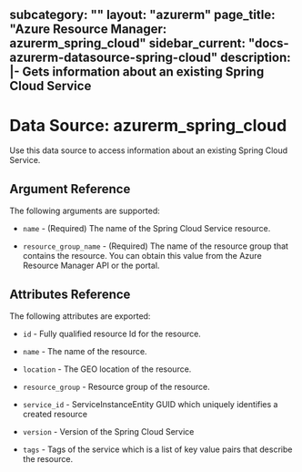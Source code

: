 subcategory: ""
layout: "azurerm"
page_title: "Azure Resource Manager: azurerm_spring_cloud"
sidebar_current: "docs-azurerm-datasource-spring-cloud"
description: |-
  Gets information about an existing Spring Cloud Service
---

# Data Source: azurerm_spring_cloud

Use this data source to access information about an existing Spring Cloud Service.


## Argument Reference

The following arguments are supported:

* `name` - (Required) The name of the Spring Cloud Service resource.

* `resource_group_name` - (Required) The name of the resource group that contains the resource. You can obtain this value from the Azure Resource Manager API or the portal.


## Attributes Reference

The following attributes are exported:

* `id` - Fully qualified resource Id for the resource.

* `name` - The name of the resource.

* `location` - The GEO location of the resource.

* `resource_group` - Resource group of the resource.

* `service_id` - ServiceInstanceEntity GUID which uniquely identifies a created resource

* `version` - Version of the Spring Cloud Service

* `tags` - Tags of the service which is a list of key value pairs that describe the resource.
